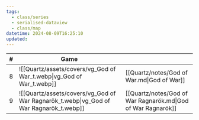 ```yaml
---
tags:
  - class/series
  - serialised-dataview
  - class/map
datetime: 2024-08-09T16:25:10
updated: 
---
```

<!-- QueryToSerialize: table without id sequence as "#", embed(link(thumbnail)) as Game, file.link as ""  from #class/video-game where series = [[]] sort sequence -->
<!-- SerializedQuery: table without id sequence as "#", embed(link(thumbnail)) as Game, file.link as ""  from #class/video-game where series = [[]] sort sequence -->

| # | Game                                                                                   |                                                              |
| - | -------------------------------------------------------------------------------------- | ------------------------------------------------------------ |
| 8 | ![[Quartz/assets/covers/vg_God of War_t.webp\|vg_God of War_t.webp]]                   | [[Quartz/notes/God of War.md\|God of War]]                   |
| 9 | ![[Quartz/assets/covers/vg_God of War Ragnarök_t.webp\|vg_God of War Ragnarök_t.webp]] | [[Quartz/notes/God of War Ragnarök.md\|God of War Ragnarök]] |
<!-- SerializedQuery END -->


